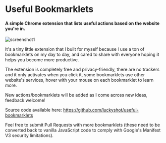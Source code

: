 # Useful Bookmarklets

#### A simple Chrome extension that lists useful actions based on the website you're in.

![screenshot1](https://user-images.githubusercontent.com/141241/201515230-867085e7-aed0-4e62-ade6-c55cd31ac085.png)

It's a tiny little extension that I built for myself because I use a ton of bookmarklets on my day to day, and cared to share with everyone hoping it helps you become more productive.

The extension is completely free and privacy-friendly, there are no trackers and it only activates when you click it, some bookmarklets use other website's services, hover with your mouse on each bookmarklet to learn more.

New actions/bookmarklets will be added as I come across new ideas, feedback welcome!

Source code available here: https://github.com/luckyshot/useful-bookmarklets

Feel free to submit Pull Requests with more bookmarklets (these need to be converted back to vanilla JavaScript code to comply with Google's Manifest V3 security limitations).
